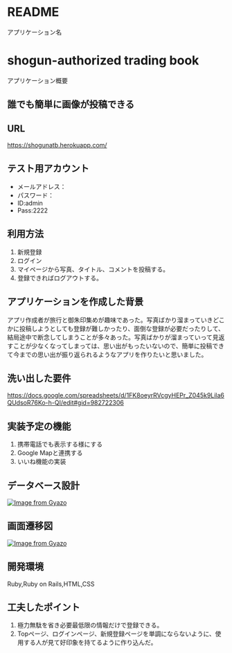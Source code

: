 # README

アプリケーション名
# shogun-authorized trading book

アプリケーション概要  
## 誰でも簡単に画像が投稿できる  

URL  
---
https://shogunatb.herokuapp.com/

テスト用アカウント  
---
- メールアドレス：  
- パスワード：  
- ID:admin  
- Pass:2222  

利用方法  
---
1. 新規登録  
1. ログイン  
1. マイページから写真、タイトル、コメントを投稿する。  
1. 登録できればログアウトする。

アプリケーションを作成した背景  
---
アプリ作成者が旅行と御朱印集めが趣味であった。写真ばかり溜まっていきどこかに投稿しようとしても登録が難しかったり、面倒な登録が必要だったりして、結局途中で断念してしまうことが多々あった。写真ばかりが溜まっていって見返すことが少なくなってしまっては、思い出がもったいないので、簡単に投稿できて今までの思い出が振り返られるようなアプリを作りたいと思いました。

洗い出した要件  
---
https://docs.google.com/spreadsheets/d/1FK8oeyrRVcgyHEPr_Z045k9Lila6QUdsoR76Ko-h-QI/edit#gid=982722306  

実装予定の機能  
---
 1. 携帯電話でも表示する様にする  
 1. Google Mapと連携する  
 1. いいね機能の実装

データベース設計  
---
[![Image from Gyazo](https://i.gyazo.com/789277290486a8b8e36c465871e3f8d7.png)](https://gyazo.com/789277290486a8b8e36c465871e3f8d7)

画面遷移図  
---
[![Image from Gyazo](https://i.gyazo.com/44d18507479efffa001ffc0cb933e184.jpg)](https://gyazo.com/44d18507479efffa001ffc0cb933e184)

開発環境  
---
Ruby,Ruby on Rails,HTML,CSS

工夫したポイント  
---
1. 極力無駄を省き必要最低限の情報だけで登録できる。  
1. Topページ、ログインページ、新規登録ページを単調にならないように、使用する人が見て好印象を持てるように作り込んだ。  